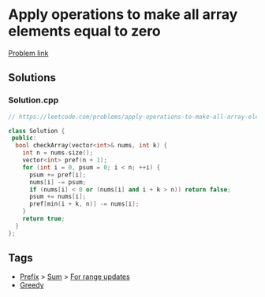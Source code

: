 # Apply operations to make all array elements equal to zero

[Problem link](https://leetcode.com/problems/apply-operations-to-make-all-array-elements-equal-to-zero/)

## Solutions


### Solution.cpp
```cpp
// https://leetcode.com/problems/apply-operations-to-make-all-array-elements-equal-to-zero/

class Solution {
 public:
  bool checkArray(vector<int>& nums, int k) {
    int n = nums.size();
    vector<int> pref(n + 1);
    for (int i = 0, psum = 0; i < n; ++i) {
      psum += pref[i];
      nums[i] -= psum;
      if (nums[i] < 0 or (nums[i] and i + k > n)) return false;
      psum += nums[i];
      pref[min(i + k, n)] -= nums[i];
    }
    return true;
  }
};
```
## Tags

* [Prefix](/README.md#Prefix) > [Sum](/README.md#Prefix-Sum) > [For range updates](/README.md#Prefix-Sum-For_range_updates)
* [Greedy](/README.md#Greedy)
